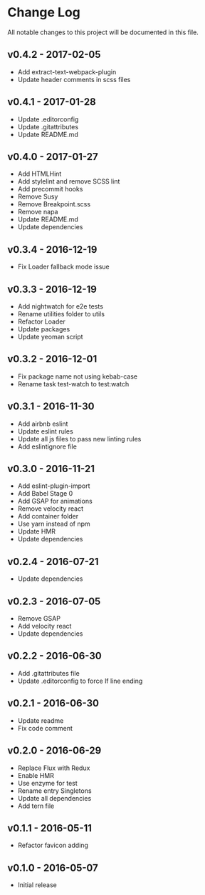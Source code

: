 # Change Log
All notable changes to this project will be documented in this file.

## v0.4.2 - 2017-02-05
- Add extract-text-webpack-plugin
- Update header comments in scss files

## v0.4.1 - 2017-01-28
- Update .editorconfig
- Update .gitattributes
- Update README.md

## v0.4.0 - 2017-01-27
- Add HTMLHint
- Add stylelint and remove SCSS lint
- Add precommit hooks
- Remove Susy
- Remove Breakpoint.scss
- Remove napa
- Update README.md
- Update dependencies

## v0.3.4 - 2016-12-19
- Fix Loader fallback mode issue

## v0.3.3 - 2016-12-19
- Add nightwatch for e2e tests
- Rename utilities folder to utils
- Refactor Loader
- Update packages
- Update yeoman script

## v0.3.2 - 2016-12-01
- Fix package name not using kebab-case
- Rename task test-watch to test:watch

## v0.3.1 - 2016-11-30
- Add airbnb eslint
- Update eslint rules
- Update all js files to pass new linting rules
- Add eslintignore file

## v0.3.0 - 2016-11-21
- Add eslint-plugin-import
- Add Babel Stage 0
- Add GSAP for animations
- Remove velocity react
- Add container folder
- Use yarn instead of npm
- Update HMR
- Update dependencies

## v0.2.4 - 2016-07-21
- Update dependencies

## v0.2.3 - 2016-07-05
- Remove GSAP
- Add velocity react
- Update dependencies

## v0.2.2 - 2016-06-30
- Add .gitattributes file
- Update .editorconfig to force lf line ending

## v0.2.1 - 2016-06-30
- Update readme
- Fix code comment

## v0.2.0 - 2016-06-29
- Replace Flux with Redux
- Enable HMR
- Use enzyme for test
- Rename entry Singletons
- Update all dependencies
- Add tern file

## v0.1.1 - 2016-05-11
- Refactor favicon adding

## v0.1.0 - 2016-05-07
- Initial release

